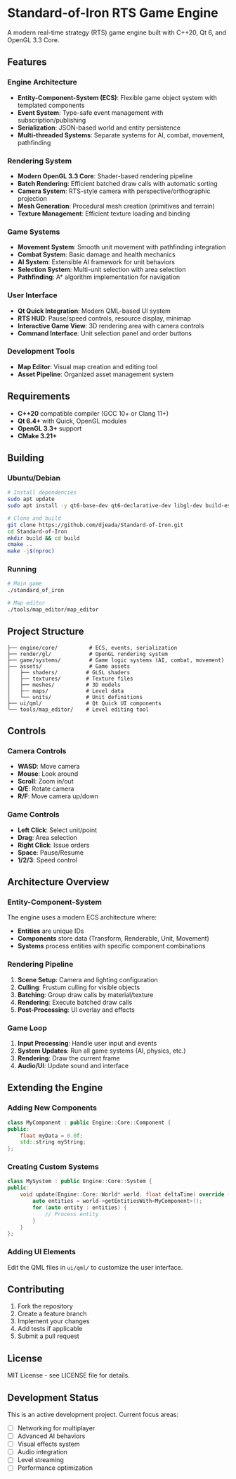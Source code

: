 # Standard-of-Iron RTS Game Engine

A modern real-time strategy (RTS) game engine built with C++20, Qt 6, and OpenGL 3.3 Core.

## Features

### Engine Architecture
- **Entity-Component-System (ECS)**: Flexible game object system with templated components
- **Event System**: Type-safe event management with subscription/publishing
- **Serialization**: JSON-based world and entity persistence
- **Multi-threaded Systems**: Separate systems for AI, combat, movement, pathfinding

### Rendering System
- **Modern OpenGL 3.3 Core**: Shader-based rendering pipeline
- **Batch Rendering**: Efficient batched draw calls with automatic sorting
- **Camera System**: RTS-style camera with perspective/orthographic projection
- **Mesh Generation**: Procedural mesh creation (primitives and terrain)
- **Texture Management**: Efficient texture loading and binding

### Game Systems
- **Movement System**: Smooth unit movement with pathfinding integration
- **Combat System**: Basic damage and health mechanics
- **AI System**: Extensible AI framework for unit behaviors  
- **Selection System**: Multi-unit selection with area selection
- **Pathfinding**: A* algorithm implementation for navigation

### User Interface
- **Qt Quick Integration**: Modern QML-based UI system
- **RTS HUD**: Pause/speed controls, resource display, minimap
- **Interactive Game View**: 3D rendering area with camera controls
- **Command Interface**: Unit selection panel and order buttons

### Development Tools
- **Map Editor**: Visual map creation and editing tool
- **Asset Pipeline**: Organized asset management system

## Requirements

- **C++20** compatible compiler (GCC 10+ or Clang 11+)
- **Qt 6.4+** with Quick, OpenGL modules
- **OpenGL 3.3+** support
- **CMake 3.21+**

## Building

### Ubuntu/Debian
```bash
# Install dependencies
sudo apt update
sudo apt install -y qt6-base-dev qt6-declarative-dev libgl-dev build-essential cmake

# Clone and build
git clone https://github.com/djeada/Standard-of-Iron.git
cd Standard-of-Iron
mkdir build && cd build
cmake ..
make -j$(nproc)
```

### Running
```bash
# Main game
./standard_of_iron

# Map editor
./tools/map_editor/map_editor
```

## Project Structure

```
├── engine/core/          # ECS, events, serialization
├── render/gl/            # OpenGL rendering system
├── game/systems/         # Game logic systems (AI, combat, movement)
├── assets/               # Game assets
│   ├── shaders/         # GLSL shaders
│   ├── textures/        # Texture files
│   ├── meshes/          # 3D models
│   ├── maps/            # Level data
│   └── units/           # Unit definitions
├── ui/qml/              # Qt Quick UI components
└── tools/map_editor/    # Level editing tool
```

## Controls

### Camera Controls
- **WASD**: Move camera
- **Mouse**: Look around
- **Scroll**: Zoom in/out
- **Q/E**: Rotate camera
- **R/F**: Move camera up/down

### Game Controls
- **Left Click**: Select unit/point
- **Drag**: Area selection
- **Right Click**: Issue orders
- **Space**: Pause/Resume
- **1/2/3**: Speed control

## Architecture Overview

### Entity-Component-System
The engine uses a modern ECS architecture where:
- **Entities** are unique IDs
- **Components** store data (Transform, Renderable, Unit, Movement)
- **Systems** process entities with specific component combinations

### Rendering Pipeline
1. **Scene Setup**: Camera and lighting configuration
2. **Culling**: Frustum culling for visible objects
3. **Batching**: Group draw calls by material/texture
4. **Rendering**: Execute batched draw calls
5. **Post-Processing**: UI overlay and effects

### Game Loop
1. **Input Processing**: Handle user input and events
2. **System Updates**: Run all game systems (AI, physics, etc.)
3. **Rendering**: Draw the current frame
4. **Audio/UI**: Update sound and interface

## Extending the Engine

### Adding New Components
```cpp
class MyComponent : public Engine::Core::Component {
public:
    float myData = 0.0f;
    std::string myString;
};
```

### Creating Custom Systems
```cpp
class MySystem : public Engine::Core::System {
public:
    void update(Engine::Core::World* world, float deltaTime) override {
        auto entities = world->getEntitiesWith<MyComponent>();
        for (auto entity : entities) {
            // Process entity
        }
    }
};
```

### Adding UI Elements
Edit the QML files in `ui/qml/` to customize the user interface.

## Contributing

1. Fork the repository
2. Create a feature branch
3. Implement your changes
4. Add tests if applicable
5. Submit a pull request

## License

MIT License - see LICENSE file for details.

## Development Status

This is an active development project. Current focus areas:
- [ ] Networking for multiplayer
- [ ] Advanced AI behaviors
- [ ] Visual effects system
- [ ] Audio integration
- [ ] Level streaming
- [ ] Performance optimization